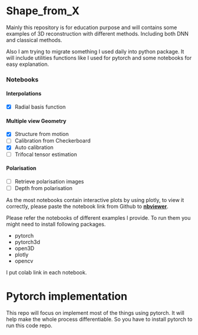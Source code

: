 # Shape_from_X
Mainly this repository is for education purpose and will contains some examples of 3D reconstruction with different methods. Including both DNN and classical methods.

Also I am trying to migrate something I used daily into python package.
It will include utilities functions like I used for pytorch and some notebooks for easy explanation.

### Notebooks

#### Interpolations

- [x] Radial basis function

#### Multiple view Geometry

- [x] Structure from motion
- [ ] Calibration from Checkerboard
- [x] Auto calibration
- [ ] Trifocal tensor estimation

#### Polarisation

- [ ] Retrieve polarisation images
- [ ] Depth from polarisation

As the most notebooks contain interactive plots by using plotly, to view it correctly, please paste the notebook link from Github to [**nbviewer**](https://nbviewer.org/).

Please refer the notebooks of different examples I provide. To run them you might need to install following packages.

- pytorch
- pytorch3d
- open3D
- plotly
- opencv

I put colab link in each notebook.

# Pytorch implementation

This repo will focus on implement most of the things using pytorch. It will help make the whole process differentiable. So you have to install pytorch to run this code repo. 

